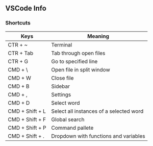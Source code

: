 
## VSCode Info

### Shortcuts
Keys | Meaning
---------- | ----------
CTR + ~ | Terminal
CTR + Tab | Tab through open files
CTR + G | Go to specified line
CMD + \ | Open file in split window
CMD + W | Close file
CMD + B | Sidebar
CMD + , | Settings
CMD + D | Select word
CMD + Shift + L | Select all instances of a selected word
CMD + Shift + F | Global search
CMD + Shift + P | Command pallete
CMD + Shift + . | Dropdown with functions and variables
